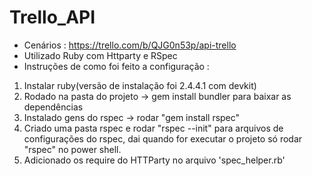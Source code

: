 # Trello_API
- Cenários : https://trello.com/b/QJG0n53p/api-trello
- Utilizado Ruby com Httparty e RSpec
- Instruções de como foi feito a configuração :
 1) Instalar ruby(versão de instalação foi 2.4.4.1 com devkit)
 2) Rodado na pasta do projeto -> gem install bundler para baixar as dependências
 3) Instalado gens do rspec -> rodar "gem install rspec"
 4) Criado uma pasta rspec e rodar "rspec --init" para arquivos de configurações do rspec, dai quando for executar o projeto só rodar "rspec" no power shell.
 5) Adicionado os require do HTTParty no arquivo 'spec_helper.rb'
